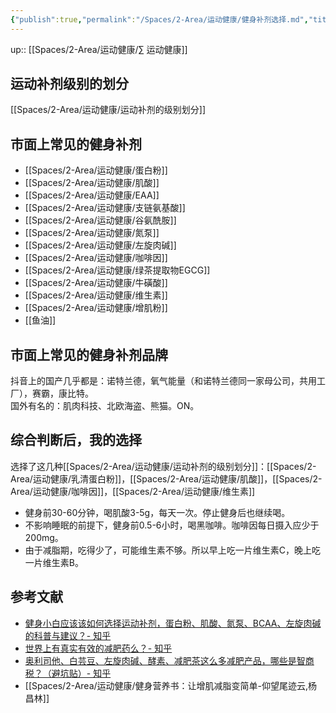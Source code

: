 ```yaml
---
{"publish":true,"permalink":"/Spaces/2-Area/运动健康/健身补剂选择.md","title":"健身补剂选择","created":"2022-09-15","modified":"2023-03-14","cssclasses":""}
---
```



up:: [[Spaces/2-Area/运动健康/∑ 运动健康]]

## 运动补剂级别的划分

[[Spaces/2-Area/运动健康/运动补剂的级别划分]]

## 市面上常见的健身补剂

- [[Spaces/2-Area/运动健康/蛋白粉]]
- [[Spaces/2-Area/运动健康/肌酸]]
- [[Spaces/2-Area/运动健康/EAA]]
- [[Spaces/2-Area/运动健康/支链氨基酸]]
- [[Spaces/2-Area/运动健康/谷氨酰胺]]
- [[Spaces/2-Area/运动健康/氮泵]]
- [[Spaces/2-Area/运动健康/左旋肉碱]]
- [[Spaces/2-Area/运动健康/咖啡因]]
- [[Spaces/2-Area/运动健康/绿茶提取物EGCG]]
- [[Spaces/2-Area/运动健康/牛磺酸]]
- [[Spaces/2-Area/运动健康/维生素]]
- [[Spaces/2-Area/运动健康/增肌粉]]
- [[鱼油]]


## 市面上常见的健身补剂品牌

抖音上的国产几乎都是：诺特兰德，氧气能量（和诺特兰德同一家母公司，共用工厂），赛霸，康比特。  
国外有名的：肌肉科技、北欧海盗、熊猫。ON。

## 综合判断后，我的选择

选择了这几种[[Spaces/2-Area/运动健康/运动补剂的级别划分]]：[[Spaces/2-Area/运动健康/乳清蛋白粉]]，[[Spaces/2-Area/运动健康/肌酸]]，[[Spaces/2-Area/运动健康/咖啡因]]，[[Spaces/2-Area/运动健康/维生素]]

- 健身前30-60分钟，喝肌酸3-5g，每天一次。停止健身后也继续喝。
- 不影响睡眠的前提下，健身前0.5-6小时，喝黑咖啡。咖啡因每日摄入应少于200mg。
- 由于减脂期，吃得少了，可能维生素不够。所以早上吃一片维生素C，晚上吃一片维生素B。

## 参考文献

- [健身小白应该该如何选择运动补剂，蛋白粉、肌酸、氮泵、BCAA、左旋肉碱的科普与建议？- 知乎](https://www.zhihu.com/question/326683918/answer/698384330?utm_campaign=&utm_medium=social&utm_oi=627815471005831168&utm_psn=1551017685701591040&utm_source=cn.ticktick.task)
- [世界上有真实有效的减肥药么？- 知乎](https://www.zhihu.com/question/26827449/answer/39831861?utm_campaign=&utm_medium=social&utm_oi=627815471005831168&utm_psn=1556279029979860993&utm_source=cn.ticktick.task)
- [奥利司他、白芸豆、左旋肉碱、酵素、减肥茶这么多减肥产品，哪些是智商税？（避坑贴）- 知乎](https://zhuanlan.zhihu.com/p/477830379?utm_campaign=&utm_medium=social&utm_oi=627815471005831168&utm_psn=1556275386882908160&utm_source=cn.ticktick.task)
- [[Spaces/2-Area/运动健康/健身营养书：让增肌减脂变简单-仰望尾迹云,杨昌林]]